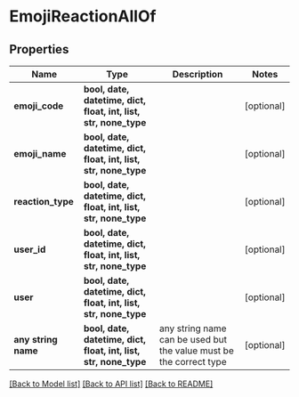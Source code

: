 # EmojiReactionAllOf


## Properties
Name | Type | Description | Notes
------------ | ------------- | ------------- | -------------
**emoji_code** | **bool, date, datetime, dict, float, int, list, str, none_type** |  | [optional] 
**emoji_name** | **bool, date, datetime, dict, float, int, list, str, none_type** |  | [optional] 
**reaction_type** | **bool, date, datetime, dict, float, int, list, str, none_type** |  | [optional] 
**user_id** | **bool, date, datetime, dict, float, int, list, str, none_type** |  | [optional] 
**user** | **bool, date, datetime, dict, float, int, list, str, none_type** |  | [optional] 
**any string name** | **bool, date, datetime, dict, float, int, list, str, none_type** | any string name can be used but the value must be the correct type | [optional]

[[Back to Model list]](../README.md#documentation-for-models) [[Back to API list]](../README.md#documentation-for-api-endpoints) [[Back to README]](../README.md)


